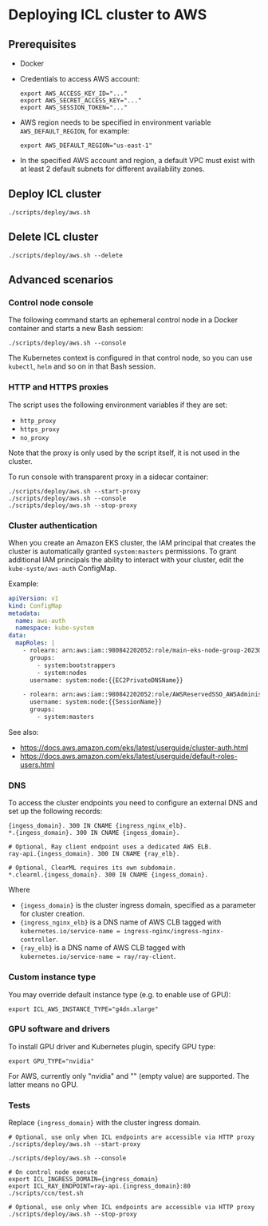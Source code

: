 # Deploying ICL cluster to AWS

## Prerequisites

* Docker 
* Credentials to access AWS account:

    ```shell
    export AWS_ACCESS_KEY_ID="..."
    export AWS_SECRET_ACCESS_KEY="..."
    export AWS_SESSION_TOKEN="..."
    ```

* AWS region needs to be specified in environment variable `AWS_DEFAULT_REGION`, for example:

    ```shell
    export AWS_DEFAULT_REGION="us-east-1"
    ```

* In the specified AWS account and region, a default VPC must exist with at least 2 default subnets for different availability zones.

## Deploy ICL cluster

```shell
./scripts/deploy/aws.sh
```

## Delete ICL cluster

```shell
./scripts/deploy/aws.sh --delete
```

## Advanced scenarios

### Control node console

The following command starts an ephemeral control node in a Docker container and starts a new Bash session:   

```shell
./scripts/deploy/aws.sh --console
```

The Kubernetes context is configured in that control node,
so you can use `kubectl`, `helm` and so on in that Bash session. 

### HTTP and HTTPS proxies

The script uses the following environment variables if they are set:

* `http_proxy`
* `https_proxy`
* `no_proxy`

Note that the proxy is only used by the script itself, it is not used in the cluster.

To run console with transparent proxy in a sidecar container:

```shell
./scripts/deploy/aws.sh --start-proxy
./scripts/deploy/aws.sh --console
./scripts/deploy/aws.sh --stop-proxy
```

### Cluster authentication

When you create an Amazon EKS cluster, the IAM principal that creates the cluster is automatically granted `system:masters` permissions.
To grant additional IAM principals the ability to interact with your cluster, edit the `kube-syste/aws-auth` ConfigMap.

Example:

```yaml
apiVersion: v1
kind: ConfigMap
metadata:
  name: aws-auth
  namespace: kube-system
data:
  mapRoles: |
    - rolearn: arn:aws:iam::980842202052:role/main-eks-node-group-20230119212622560000000001
      groups:
        - system:bootstrappers
        - system:nodes
      username: system:node:{{EC2PrivateDNSName}}

    - rolearn: arn:aws:iam::980842202052:role/AWSReservedSSO_AWSAdministratorAccess_bf7da1573ba8f7c9
      username: system:node:{{SessionName}}
      groups:
        - system:masters
```

See also:

* https://docs.aws.amazon.com/eks/latest/userguide/cluster-auth.html
* https://docs.aws.amazon.com/eks/latest/userguide/default-roles-users.html

### DNS

To access the cluster endpoints you need to configure an external DNS and set up the following
records:

```shell
{ingess_domain}. 300 IN CNAME {ingress_nginx_elb}.
*.{ingess_domain}. 300 IN CNAME {ingess_domain}.

# Optional, Ray client endpoint uses a dedicated AWS ELB.
ray-api.{ingess_domain}. 300 IN CNAME {ray_elb}.
 
# Optional, ClearML requires its own subdomain.
*.clearml.{ingess_domain}. 300 IN CNAME {ingess_domain}.
```

Where

* `{ingess_domain}` is the cluster ingress domain, specified as a parameter for cluster creation.
* `{ingress_nginx_elb}` is a DNS name of AWS CLB tagged with `kubernetes.io/service-name = ingress-nginx/ingress-nginx-controller`.
* `{ray_elb}` is a DNS name of AWS CLB tagged with `kubernetes.io/service-name = ray/ray-client`.

### Custom instance type

You may override default instance type (e.g. to enable use of GPU):

```shell
export ICL_AWS_INSTANCE_TYPE="g4dn.xlarge"
```

### GPU software and drivers

To install GPU driver and Kubernetes plugin, specify GPU type:
```shell
export GPU_TYPE="nvidia"
```

For AWS, currently only "nvidia" and "" (empty value) are supported. The latter means no GPU.

### Tests

Replace `{ingress_domain}` with the cluster ingress domain.

```shell
# Optional, use only when ICL endpoints are accessible via HTTP proxy
./scripts/deploy/aws.sh --start-proxy

./scripts/deploy/aws.sh --console

# On control node execute
export ICL_INGRESS_DOMAIN={ingress_domain}
export ICL_RAY_ENDPOINT=ray-api.{ingress_domain}:80
./scripts/ccn/test.sh

# Optional, use only when ICL endpoints are accessible via HTTP proxy
./scripts/deploy/aws.sh --stop-proxy
```
